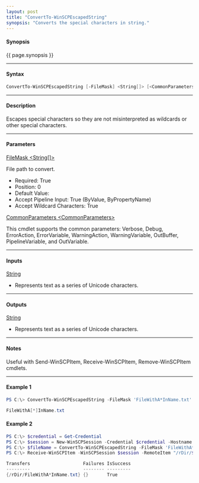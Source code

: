 ```yaml
---
layout: post
title: "ConvertTo-WinSCPEscapedString"
synopsis: "Converts the special characters in string."
---
```


#### **Synopsis**

{{ page.synopsis }}

---

#### **Syntax**

```powershell
ConvertTo-WinSCPEscapedString [-FileMask] <String[]> [<CommonParameters>]
```

---

#### **Description**

Escapes special characters so they are not misinterpreted as wildcards or other special characters.

---

#### **Parameters**

[FileMask \<String\[\]\>](http://winscp.net/eng/docs/library_session_escapefilemask)

File path to convert.

* Required: True
* Position: 0
* Default Value:
* Accept Pipeline Input: True (ByValue, ByPropertyName)
* Accept Wildcard Characters: True

[CommonParameters \<CommonParameters\>](http://go.microsoft.com/fwlink/?LinkID=113216)

This cmdlet supports the common parameters: Verbose, Debug, ErrorAction, ErrorVariable, WarningAction, WarningVariable, OutBuffer, PipelineVariable, and OutVariable.

---

#### **Inputs**

[String](https://msdn.microsoft.com/en-us/library/system.string(v=vs.110).aspx)

* Represents text as a series of Unicode characters.

---

#### **Outputs**

[String](https://msdn.microsoft.com/en-us/library/system.string(v=vs.110).aspx)

* Represents text as a series of Unicode characters.

---

#### **Notes**

Useful with Send-WinSCPItem, Receive-WinSCPItem, Remove-WinSCPItem cmdlets.

---

#### **Example 1**

```powershell
PS C:\> ConvertTo-WinSCPEscapedString -FileMask 'FileWithA*InName.txt'

FileWithA[*]InName.txt
```

#### **Example 2**

```powershell
PS C:\> $credential = Get-Credential
PS C:\> $session = New-WinSCPSession -Credential $credential -Hostname 'myftphost.org' -SshHostKeyFingerprint 'ssh-rsa 1024 xx:xx:xx:xx:xx:xx:xx:xx:xx:xx:xx:xx:xx:xx:xx:xx'
PS C:\> $fileName = ConvertTo-WinSCPEscapedString -FileMask 'FileWithA*InName.txt'
PS C:\> Receive-WinSCPItem -WinSCPSession $session -RemoteItem "/rDir/$fileName" -LocalItem 'C:\lDir\'

Transfers                    Failures IsSuccess
---------                    -------- ---------
{/rDir/FileWithA*InName.txt} {}       True
```
